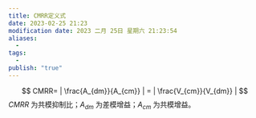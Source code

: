 ```yaml
---
title: CMRR定义式
date: 2023-02-25 21:23
modification date: 2023 二月 25日 星期六 21:23:54
aliases:
  - 
tags:
  - 
publish: "true"
---
```



$$
CMRR= | \frac{A_{dm}}{A_{cm}} | = | \frac{V_{cm}}{V_{dm}} |
$$
$CMRR$ 为共模抑制比；$A_{dm}$ 为差模增益；$A_{cm}$ 为共模增益。
